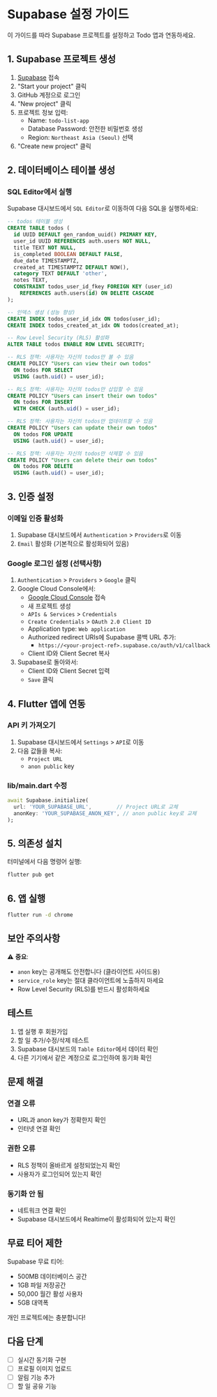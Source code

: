 # Supabase 설정 가이드

이 가이드를 따라 Supabase 프로젝트를 설정하고 Todo 앱과 연동하세요.

## 1. Supabase 프로젝트 생성

1. [Supabase](https://supabase.com) 접속
2. "Start your project" 클릭
3. GitHub 계정으로 로그인
4. "New project" 클릭
5. 프로젝트 정보 입력:
   - Name: `todo-list-app`
   - Database Password: 안전한 비밀번호 생성
   - Region: `Northeast Asia (Seoul)` 선택
6. "Create new project" 클릭

## 2. 데이터베이스 테이블 생성

### SQL Editor에서 실행

Supabase 대시보드에서 `SQL Editor`로 이동하여 다음 SQL을 실행하세요:

```sql
-- todos 테이블 생성
CREATE TABLE todos (
  id UUID DEFAULT gen_random_uuid() PRIMARY KEY,
  user_id UUID REFERENCES auth.users NOT NULL,
  title TEXT NOT NULL,
  is_completed BOOLEAN DEFAULT FALSE,
  due_date TIMESTAMPTZ,
  created_at TIMESTAMPTZ DEFAULT NOW(),
  category TEXT DEFAULT 'other',
  notes TEXT,
  CONSTRAINT todos_user_id_fkey FOREIGN KEY (user_id) 
    REFERENCES auth.users(id) ON DELETE CASCADE
);

-- 인덱스 생성 (성능 향상)
CREATE INDEX todos_user_id_idx ON todos(user_id);
CREATE INDEX todos_created_at_idx ON todos(created_at);

-- Row Level Security (RLS) 활성화
ALTER TABLE todos ENABLE ROW LEVEL SECURITY;

-- RLS 정책: 사용자는 자신의 todos만 볼 수 있음
CREATE POLICY "Users can view their own todos"
  ON todos FOR SELECT
  USING (auth.uid() = user_id);

-- RLS 정책: 사용자는 자신의 todos만 삽입할 수 있음
CREATE POLICY "Users can insert their own todos"
  ON todos FOR INSERT
  WITH CHECK (auth.uid() = user_id);

-- RLS 정책: 사용자는 자신의 todos만 업데이트할 수 있음
CREATE POLICY "Users can update their own todos"
  ON todos FOR UPDATE
  USING (auth.uid() = user_id);

-- RLS 정책: 사용자는 자신의 todos만 삭제할 수 있음
CREATE POLICY "Users can delete their own todos"
  ON todos FOR DELETE
  USING (auth.uid() = user_id);
```

## 3. 인증 설정

### 이메일 인증 활성화

1. Supabase 대시보드에서 `Authentication` > `Providers`로 이동
2. `Email` 활성화 (기본적으로 활성화되어 있음)

### Google 로그인 설정 (선택사항)

1. `Authentication` > `Providers` > `Google` 클릭
2. Google Cloud Console에서:
   - [Google Cloud Console](https://console.cloud.google.com) 접속
   - 새 프로젝트 생성
   - `APIs & Services` > `Credentials`
   - `Create Credentials` > `OAuth 2.0 Client ID`
   - Application type: `Web application`
   - Authorized redirect URIs에 Supabase 콜백 URL 추가:
     - `https://<your-project-ref>.supabase.co/auth/v1/callback`
   - Client ID와 Client Secret 복사
3. Supabase로 돌아와서:
   - Client ID와 Client Secret 입력
   - `Save` 클릭

## 4. Flutter 앱에 연동

### API 키 가져오기

1. Supabase 대시보드에서 `Settings` > `API`로 이동
2. 다음 값들을 복사:
   - `Project URL`
   - `anon public` key

### lib/main.dart 수정

```dart
await Supabase.initialize(
  url: 'YOUR_SUPABASE_URL',        // Project URL로 교체
  anonKey: 'YOUR_SUPABASE_ANON_KEY', // anon public key로 교체
);
```

## 5. 의존성 설치

터미널에서 다음 명령어 실행:

```bash
flutter pub get
```

## 6. 앱 실행

```bash
flutter run -d chrome
```

## 보안 주의사항

⚠️ **중요**: 
- `anon` key는 공개해도 안전합니다 (클라이언트 사이드용)
- `service_role` key는 절대 클라이언트에 노출하지 마세요
- Row Level Security (RLS)를 반드시 활성화하세요

## 테스트

1. 앱 실행 후 회원가입
2. 할 일 추가/수정/삭제 테스트
3. Supabase 대시보드의 `Table Editor`에서 데이터 확인
4. 다른 기기에서 같은 계정으로 로그인하여 동기화 확인

## 문제 해결

### 연결 오류
- URL과 anon key가 정확한지 확인
- 인터넷 연결 확인

### 권한 오류
- RLS 정책이 올바르게 설정되었는지 확인
- 사용자가 로그인되어 있는지 확인

### 동기화 안 됨
- 네트워크 연결 확인
- Supabase 대시보드에서 Realtime이 활성화되어 있는지 확인

## 무료 티어 제한

Supabase 무료 티어:
- 500MB 데이터베이스 공간
- 1GB 파일 저장공간
- 50,000 월간 활성 사용자
- 5GB 대역폭

개인 프로젝트에는 충분합니다!

## 다음 단계

- [ ] 실시간 동기화 구현
- [ ] 프로필 이미지 업로드
- [ ] 알림 기능 추가
- [ ] 할 일 공유 기능
